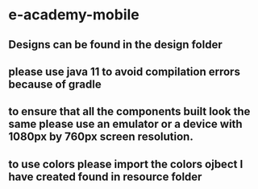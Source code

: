 # e-academy-mobile

## Designs can be found in the design folder

## please use java 11 to avoid compilation errors because of gradle

## to ensure that all the components built look the same please use an emulator or a device with 1080px by 760px screen resolution.

## to use colors please import the colors ojbect I have created found in resource folder

